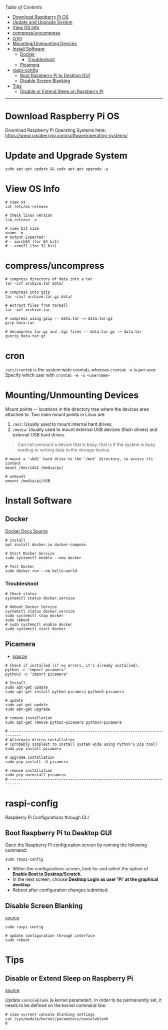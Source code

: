 *Table of Contents*
- [Download Raspberry Pi OS](#download-raspberry-pi-os)
- [Update and Upgrade System](#update-and-upgrade-system)
- [View OS Info](#view-os-info)
- [compress/uncompress](#compressuncompress)
- [cron](#cron)
- [Mounting/Unmounting Devices](#mountingunmounting-devices)
- [Install Software](#install-software)
  - [Docker](#docker)
    - [Troubleshoot](#troubleshoot)
  - [Picamera](#picamera)
- [raspi-config](#raspi-config)
  - [Boot Raspberry Pi to Desktop GUI](#boot-raspberry-pi-to-desktop-gui)
  - [Disable Screen Blanking](#disable-screen-blanking)
- [Tips](#tips)
  - [Disable or Extend Sleep on Raspberry Pi](#disable-or-extend-sleep-on-raspberry-pi)

---

# Download Raspberry Pi OS

Download Raspberry Pi Operating Systems here: https://www.raspberrypi.com/software/operating-systems/

# Update and Upgrade System

```shell
sudo apt-get update && sudo apt-get upgrade -y
```

# View OS Info

```shell
# view os
cat /etc/os-release

# check linux version
lsb_release -a

# view bit size
uname -m
# Output Expected:
# - aarch64 (for 64 bit)
# - armv7l (for 32 bit)
```

# compress/uncompress

```shell
# compress directory of data into a tar
tar -cvf archive.tar data/

# compress into gzip
tar -czvf archive.tar.gz data/

# extract files from tarball
tar -xvf archive.tar

# compress using gzip -- data.tar -> data.tar.gz
gzip data.tar

# decompress tar.gz and .tgz files -- data.tar.gz -> data.tar
gunzip data.tar.gz

```

# cron

`/etc/crontab` is the system wide crontab, whereas `crontab -e` is per user. Specify which user with `crontab -e -u <username>`

# Mounting/Unmounting Devices

Mount points -- locations in the directory tree where the devices area attached to. Two main mount points in Linux are:

1. `/mnt`: Usually used to mount internal hard drives.
2. `/media`: Usually used to mount external USB devices (flash drives) and external USB hard drives.

> Can not unmount a device that is busy, that is if the system is busy reading or writing data to the storage device.

```shell
# mount a `sbd1` hard drive to the `/mnt` directory, to access its content
mount /dev/sda1 /media/pi/

# unmount
umount /media/pi/USB
```

# Install Software

## Docker

[Docker Docs Source](https://docs.docker.com/desktop/install/debian/)

```shell
# install
apt install docker.io docker-compose

# Start Docker Service
sudo systemctl enable --now docker

# Test Docker
sudo docker run --rm hello-world
```

### Troubleshoot

```shell
# Check status
systemctl status docker.service

# Reboot Docker Service
systemctl status docker.service
sudo systemctl stop docker
sudo reboot
# sudo systemctl enable docker
sudo systemctl start docker
```

## Picamera

- [source](https://picamera.readthedocs.io/en/release-1.13/install.html)

```shell
# Check if installed (if no errors, it's already installed).
python -c "import picamera"
python3 -c "import picamera"

# Install
sudo apt-get update
sudo apt-get install python-picamera python3-picamera

# update
sudo apt-get update
sudo apt-get upgrade

# remove installation
sudo apt-get remove python-picamera python3-picamera

# ---------------------------------------------------------------------------
# Alternate distro installation
# (probably simplest to install system wide using Python’s pip tool)
sudo pip install picamera

# upgrade installation
sudo pip install -U picamera

# remove installation
sudo pip uninstall picamera
# ---------------------------------------------------------------------------
```

# raspi-config

Raspberry Pi Configurations through CLI

## Boot Raspberry Pi to Desktop GUI

Open the Raspberry Pi configuration screen by running the following command:

```shell
sudo raspi-config
```

- Within the configurations screen, look for and select the option of **Enable Boot to Desktop/Scratch**.
- In the next screen, choose **Desktop Login as user 'Pi' at the graphical desktop**
- Reboot after configuration changes submitted.

## Disable Screen Blanking

[source](https://stackoverflow.com/a/72623494/14745606)

```shell
sudo raspi-config

# update configuration through interface
sudo reboot
```

# Tips

## Disable or Extend Sleep on Raspberry Pi

[source](https://stackoverflow.com/a/54239349/14745606)

Update `consoleblank` (a kernel parameter). In order to be permanently set, it needs to be defined on the kernel command line.

```shell
# view current console blanking settings
cat /sys/module/kernel/parameters/consoleblank
0
```
